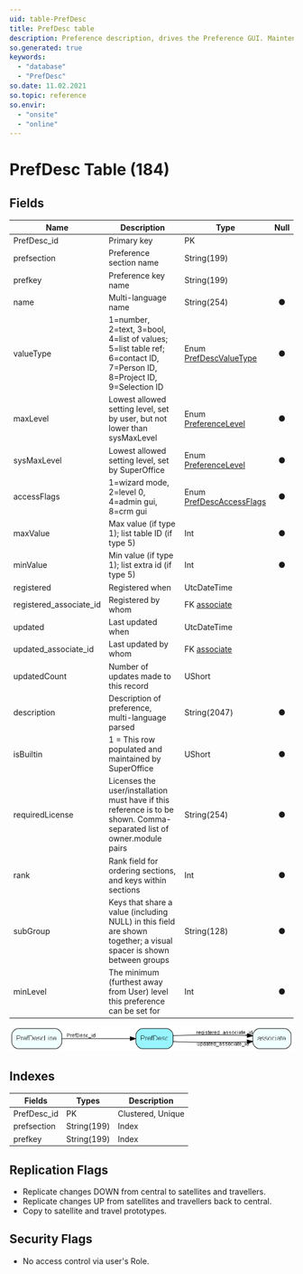 ```yaml
---
uid: table-PrefDesc
title: PrefDesc table
description: Preference description, drives the Preference GUI. Maintenance client - controls all preferences in SuperOffice. You find an overview off all standard preference on http;//techdoc.superoffice.com.  May be used by third-party developers to add system preferences to be updated from SuperOffice Maintenance client, instead of ini-files. 
so.generated: true
keywords:
  - "database"
  - "PrefDesc"
so.date: 11.02.2021
so.topic: reference
so.envir:
  - "onsite"
  - "online"
---
```


# PrefDesc Table (184)

## Fields

| Name | Description | Type | Null |
|------|-------------|------|:----:|
|PrefDesc\_id|Primary key|PK| |
|prefsection|Preference section name|String(199)| |
|prefkey|Preference key name|String(199)| |
|name|Multi-language name|String(254)|&#x25CF;|
|valueType|1=number, 2=text, 3=bool, 4=list of values; 5=list table ref; 6=contact ID, 7=Person ID, 8=Project ID, 9=Selection ID|Enum [PrefDescValueType](enums/prefdescvaluetype.md)|&#x25CF;|
|maxLevel|Lowest allowed setting level, set by user, but not lower than sysMaxLevel|Enum [PreferenceLevel](enums/preferencelevel.md)|&#x25CF;|
|sysMaxLevel|Lowest allowed setting level, set by SuperOffice|Enum [PreferenceLevel](enums/preferencelevel.md)|&#x25CF;|
|accessFlags|1=wizard mode, 2=level 0, 4=admin gui, 8=crm gui|Enum [PrefDescAccessFlags](enums/prefdescaccessflags.md)|&#x25CF;|
|maxValue|Max value (if type 1); list table ID (if type 5)|Int|&#x25CF;|
|minValue|Min value (if type 1); list extra id (if type 5)|Int|&#x25CF;|
|registered|Registered when|UtcDateTime| |
|registered\_associate\_id|Registered by whom|FK [associate](associate.md)| |
|updated|Last updated when|UtcDateTime| |
|updated\_associate\_id|Last updated by whom|FK [associate](associate.md)| |
|updatedCount|Number of updates made to this record|UShort| |
|description|Description of preference, multi-language parsed|String(2047)|&#x25CF;|
|isBuiltin|1 = This row populated and maintained by SuperOffice|UShort|&#x25CF;|
|requiredLicense|Licenses the user/installation must have if this reference is to be shown. Comma-separated list of owner.module pairs|String(254)|&#x25CF;|
|rank|Rank field for ordering sections, and keys within sections|Int|&#x25CF;|
|subGroup|Keys that share a value (including NULL) in this field are shown together; a visual spacer is shown between groups|String(128)|&#x25CF;|
|minLevel|The minimum (furthest away from User) level this preference can be set for|Int|&#x25CF;|


![PrefDesc table relationship diagram](./media/PrefDesc.png)

## Indexes

| Fields | Types | Description |
|--------|-------|-------------|
|PrefDesc\_id |PK |Clustered, Unique |
|prefsection |String(199) |Index |
|prefkey |String(199) |Index |

## Replication Flags

* Replicate changes DOWN from central to satellites and travellers.
* Replicate changes UP from satellites and travellers back to central.
* Copy to satellite and travel prototypes.

## Security Flags

* No access control via user's Role.

